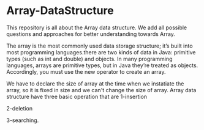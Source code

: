 # Array-DataStructure
This repository is all about the Array data structure. We add all possible questions and approaches for better understanding towards Array.

The array is the most commonly used data storage structure; it’s built into most programming languages.there are two kinds of data in Java: primitive types (such as int and double) and objects. In many programming languages, arrays are primitive types, but in Java they’re treated as objects. Accordingly, you must use the new operator to create an array.

We have to declare the size of array at the time when we instatiate the array, so it is fixed in size and we can't change the size of array. Array data structure have three basic operation that are 
1-insertion

2-deletion

3-searching.
